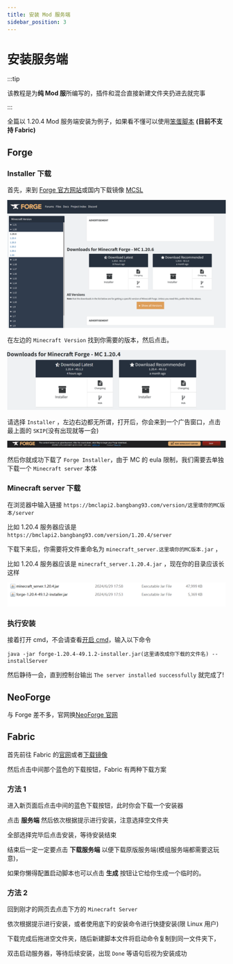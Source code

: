 ```yaml
---
title: 安装 Mod 服务端
sidebar_position: 3
---
```


# 安装服务端

:::tip

该教程是为**纯 Mod 服**所编写的，插件和混合直接新建文件夹扔进去就完事

:::

全篇以 1.20.4 Mod 服务端安装为例子，如果看不懂可以使用[笨蛋脚本](https://script.yizhan.wiki/select-server) **(目前不支持 Fabric)**

## Forge

### Installer 下载

首先，来到 [Forge 官方网站](https://files.minecraftforge.net/net/minecraftforge/forge/)或国内下载镜像 [MCSL](https://sync.mcsl.com.cn/core/Forge)

![](_images/install/1.png)

在左边的 `Minecraft Version` 找到你需要的版本，然后点击。

![](_images/install/2.png)

请选择 `Installer` ，左边右边都无所谓，打开后，你会来到一个广告窗口，点击最上面的 `SKIP`(没有出现就等一会)

![](_images/install/3.png)

然后你就成功下载了 `Forge Installer`，由于 MC 的 eula 限制，我们需要去单独下载一个 `Minecraft server` 本体

### Minecraft server 下载

在浏览器中输入链接 `https://bmclapi2.bangbang93.com/version/这里填你的MC版本/server`

比如 1.20.4 服务器应该是 `https://bmclapi2.bangbang93.com/version/1.20.4/server`

下载下来后，你需要将文件重命名为 `minecraft_server.这里填你的MC版本.jar` ，

比如 1.20.4 服务器应该是 `minecraft_server.1.20.4.jar` ，现在你的目录应该长这样

![](_images/install/4.png)

### 执行安装

接着打开 cmd，不会请查看[开启 cmd](launch-server.md#笨蛋脚本)，输入以下命令

````shell
java -jar forge-1.20.4-49.1.2-installer.jar(这里请改成你下载的文件名) --installServer
````

然后静待一会，直到控制台输出 `The server installed successfully` 就完成了!

## NeoForge

与 Forge 差不多，官网换[NeoForge 官网](https://neoforged.net/)

## Fabric

首先前往 Fabric 的[官网](https://fabricmc.net/)或者[下载镜像](https://sync.mcsl.com.cn/core/Fabric)

然后点击中间那个蓝色的下载按钮，Fabric 有两种下载方案

### 方法 1

进入新页面后点击中间的蓝色下载按钮，此时你会下载一个安装器

点击 **服务端** 然后依次根据提示进行安装，注意选择空文件夹

全部选择完毕后点击安装，等待安装结束

结束后一定一定要点击 **下载服务端** 以便下载原版服务端(模组服务端都需要这玩意)，

如果你懒得配置启动脚本也可以点击 **生成** 按钮让它给你生成一个临时的。

### 方法 2

回到刚才的网页去点击下方的 `Minecraft Server`

依次根据提示进行安装，或者使用底下的安装命令进行快捷安装(限 Linux 用户)

下载完成后拖进空文件夹，随后新建脚本文件将启动命令复制到同一文件夹下，

双击启动服务器，等待后续安装，出现 `Done` 等语句后视为安装成功

